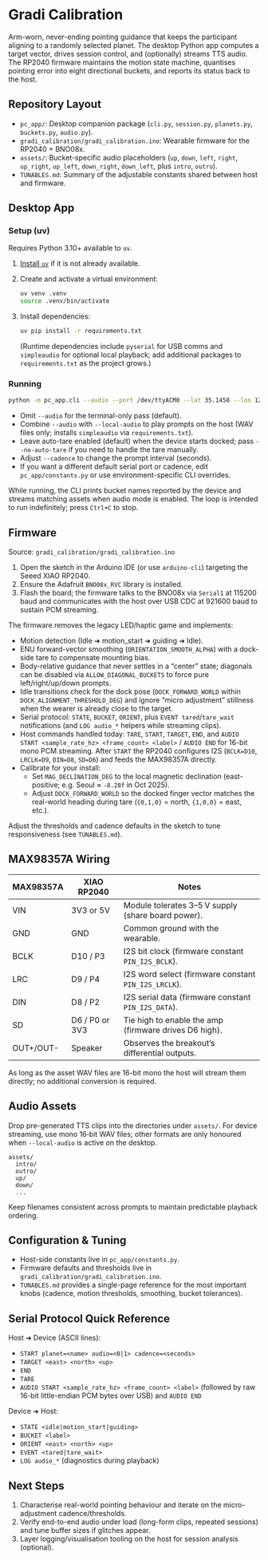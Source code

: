 # Gradi Calibration

Arm-worn, never-ending pointing guidance that keeps the participant aligning to a randomly selected planet. The desktop Python app computes a target vector, drives session control, and (optionally) streams TTS audio. The RP2040 firmware maintains the motion state machine, quantises pointing error into eight directional buckets, and reports its status back to the host.

## Repository Layout

- `pc_app/`: Desktop companion package (`cli.py`, `session.py`, `planets.py`, `buckets.py`, `audio.py`).
- `gradi_calibration/gradi_calibration.ino`: Wearable firmware for the RP2040 + BNO08x.
- `assets/`: Bucket-specific audio placeholders (`up`, `down`, `left`, `right`, `up_right`, `up_left`, `down_right`, `down_left`, plus `intro`, `outro`).
- `TUNABLES.md`: Summary of the adjustable constants shared between host and firmware.

## Desktop App

### Setup (uv)

Requires Python 3.10+ available to `uv`.

1. [Install `uv`](https://github.com/astral-sh/uv) if it is not already available.
2. Create and activate a virtual environment:

   ```bash
   uv venv .venv
   source .venv/bin/activate
   ```

3. Install dependencies:

   ```bash
   uv pip install -r requirements.txt
   ```

   (Runtime dependencies include `pyserial` for USB comms and `simpleaudio` for optional local playback; add additional packages to `requirements.txt` as the project grows.)

### Running

```bash
python -m pc_app.cli --audio --port /dev/ttyACM0 --lat 35.1458 --lon 126.9231 --log-level INFO
```

- Omit `--audio` for the terminal-only pass (default).
- Combine `--audio` with `--local-audio` to play prompts on the host (WAV files only; installs `simpleaudio` via `requirements.txt`).
- Leave auto-tare enabled (default) when the device starts docked; pass `--no-auto-tare` if you need to handle the tare manually.
- Adjust `--cadence` to change the prompt interval (seconds).
- If you want a different default serial port or cadence, edit `pc_app/constants.py` or use environment-specific CLI overrides.

While running, the CLI prints bucket names reported by the device and streams matching assets when audio mode is enabled. The loop is intended to run indefinitely; press `Ctrl+C` to stop.

## Firmware

Source: `gradi_calibration/gradi_calibration.ino`

1. Open the sketch in the Arduino IDE (or use `arduino-cli`) targeting the Seeed XIAO RP2040.
2. Ensure the Adafruit `BNO08x_RVC` library is installed.
3. Flash the board; the firmware talks to the BNO08x via `Serial1` at 115200 baud and communicates with the host over USB CDC at 921600 baud to sustain PCM streaming.

The firmware removes the legacy LED/haptic game and implements:

- Motion detection (Idle ➜ motion_start ➜ guiding ➜ Idle).
- ENU forward-vector smoothing (`ORIENTATION_SMOOTH_ALPHA`) with a dock-side tare to compensate mounting bias.
- Body-relative guidance that never settles in a “center” state; diagonals can be disabled via `ALLOW_DIAGONAL_BUCKETS` to force pure left/right/up/down prompts.
- Idle transitions check for the dock pose (`DOCK_FORWARD_WORLD` within `DOCK_ALIGNMENT_THRESHOLD_DEG`) and ignore “micro adjustment” stillness when the wearer is already close to the target.
- Serial protocol: `STATE`, `BUCKET`, `ORIENT`, plus `EVENT tared`/`tare_wait` notifications (and `LOG audio_*` helpers while streaming clips).
- Host commands handled today: `TARE`, `START`, `TARGET`, `END`, and `AUDIO START <sample_rate_hz> <frame_count> <label>` / `AUDIO END` for 16-bit mono PCM streaming. After `START` the RP2040 configures I2S (`BCLK=D10`, `LRCLK=D9`, `DIN=D8`, `SD=D6`) and feeds the MAX98357A directly.
- Calibrate for your install:
  - Set `MAG_DECLINATION_DEG` to the local magnetic declination (east-positive; e.g. Seoul ≈ `-8.28f` in Oct 2025).
  - Adjust `DOCK_FORWARD_WORLD` so the docked finger vector matches the real-world heading during tare (`{0,1,0}` = north, `{1,0,0}` = east, etc.).

Adjust the thresholds and cadence defaults in the sketch to tune responsiveness (see `TUNABLES.md`).

## MAX98357A Wiring

| MAX98357A | XIAO RP2040 | Notes |
| --- | --- | --- |
| VIN | 3V3 or 5V | Module tolerates 3–5 V supply (share board power). |
| GND | GND | Common ground with the wearable. |
| BCLK | D10 / P3 | I2S bit clock (firmware constant `PIN_I2S_BCLK`). |
| LRC | D9 / P4 | I2S word select (firmware constant `PIN_I2S_LRCLK`). |
| DIN | D8 / P2 | I2S serial data (firmware constant `PIN_I2S_DATA`). |
| SD | D6 / P0 or 3V3 | Tie high to enable the amp (firmware drives D6 high). |
| OUT+/OUT- | Speaker | Observes the breakout’s differential outputs. |

As long as the asset WAV files are 16-bit mono the host will stream them directly; no additional conversion is required.

## Audio Assets

Drop pre-generated TTS clips into the directories under `assets/`. For device streaming, use mono 16‑bit WAV files; other formats are only honoured when `--local-audio` is active on the desktop.

```
assets/
  intro/
  outro/
  up/
  down/
  ...
```

Keep filenames consistent across prompts to maintain predictable playback ordering.

## Configuration & Tuning

- Host-side constants live in `pc_app/constants.py`.
- Firmware defaults and thresholds live in `gradi_calibration/gradi_calibration.ino`.
- `TUNABLES.md` provides a single-page reference for the most important knobs (cadence, motion thresholds, smoothing, bucket tolerances).

## Serial Protocol Quick Reference

Host ➜ Device (ASCII lines):

- `START planet=<name> audio=<0|1> cadence=<seconds>`
- `TARGET <east> <north> <up>`
- `END`
- `TARE`
- `AUDIO START <sample_rate_hz> <frame_count> <label>` (followed by raw 16-bit little-endian PCM bytes over USB) and `AUDIO END`

Device ➜ Host:

- `STATE <idle|motion_start|guiding>`
- `BUCKET <label>`
- `ORIENT <east> <north> <up>`
- `EVENT <tared|tare_wait>`
- `LOG audio_*` (diagnostics during playback)

## Next Steps

1. Characterise real-world pointing behaviour and iterate on the micro-adjustment cadence/thresholds.
2. Verify end-to-end audio under load (long-form clips, repeated sessions) and tune buffer sizes if glitches appear.
3. Layer logging/visualisation tooling on the host for session analysis (optional).
